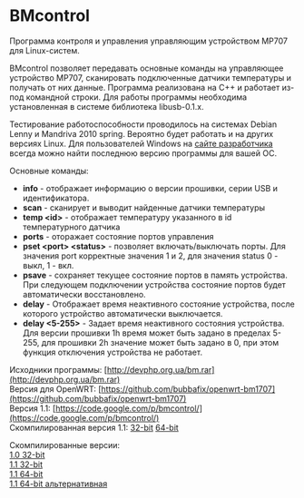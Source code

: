 BMcontrol
=========

Программа контроля и управления управляющим устройством MP707 для Linux-систем. 

BMcontrol позволяет передавать основные команды на управляющее устройство MP707, сканировать подключенные датчики температуры и получать от них данные. Программа реализована на С++ и работает из-под командной строки. Для работы программы необходима установленная в системе библиотека libusb-0.1.x.

Тестирование работоспособности проводилось на системах Debian Lenny и Mandriva 2010 spring. Вероятно будет работать и на других версиях Linux. Для пользователей Windows на [сайте разработчика](http://usbsergdev.narod.ru/BM1707/BM1707.html) всегда можно найти последнюю версию программы для вашей ОС.

Основные команды:
* **info** - отображает информацию о версии прошивки, серии USB и идентификатора.
* **scan** - сканирует и выводит найденные датчики температуры
* **temp \<id\>** - отображает температуру указанного в id температурного датчика
* **ports** - оторажает состояние портов управления
* **pset \<port\> \<status\>** - позволяет включать/выключать порты. Для значения port корректные значения 1 и 2, для значения status 0 - выкл, 1 - вкл.
* **psave** - сохраняет текущее состояние портов в память устройства. При следующем подключении устройства состояние портов будет автоматически восстановлено.
* **delay** - Отображает время неактивного состояние устройства, после которого устройство автоматически выключается.
* **delay \<5-255\>** - Задает время неактивного состояния устройства. Для версии прошивки 1h время может быть задано в пределах 5-255, для прошивки 2h значение может быть задано в 0, при этом функция отключения устройства не работает.


Исходники программы: [http://devphp.org.ua/bm.rar](http://devphp.org.ua/bm.rar)  
Версия для OpenWRT: [https://github.com/bubbafix/openwrt-bm1707](https://github.com/bubbafix/openwrt-bm1707)  
Версия 1.1: [https://code.google.com/p/bmcontrol/](https://code.google.com/p/bmcontrol/)  
Скомпилированная версия 1.1: [32-bit](http://devphp.org.ua/bmcontrol1.1_exec.tar.bz2) [64-bit](http://devphp.org.ua/bmcontrol1.1_64exec.tar.bz2)  

Скомпилированные версии:  
[1.0 32-bit](https://github.com/and-rom/bmcontrol/raw/master/bin/bmcontrol_x32_1.0)  
[1.1 32-bit](https://github.com/and-rom/bmcontrol/raw/master/bin/bmcontrol_x32_1.1)  
[1.1 64-bit](https://github.com/and-rom/bmcontrol/raw/master/bin/bmcontrol_x64_1.1)  
[1.1 64-bit альтернативная](https://github.com/and-rom/bmcontrol/raw/master/bin/bmcontrol_x64_1.1_alt)  
